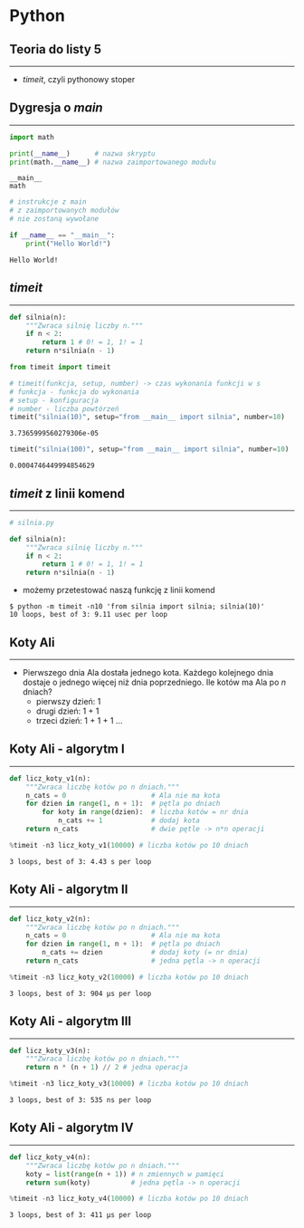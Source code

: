 

# Python
## Teoria do listy 5

---

* *timeit*, czyli pythonowy stoper

## Dygresja o *__main__*

---


```python
import math

print(__name__)      # nazwa skryptu
print(math.__name__) # nazwa zaimportowanego modułu
```

    __main__
    math



```python
# instrukcje z main
# z zaimportowanych modułów
# nie zostaną wywołane

if __name__ == "__main__":
    print("Hello World!")
```

    Hello World!


## *timeit*

---


```python
def silnia(n):
    """Zwraca silnię liczby n."""
    if n < 2:
        return 1 # 0! = 1, 1! = 1
    return n*silnia(n - 1)
```


```python
from timeit import timeit

# timeit(funkcja, setup, number) -> czas wykonania funkcji w s
# funkcja - funkcja do wykonania
# setup - konfiguracja
# number - liczba powtórzeń
timeit("silnia(10)", setup="from __main__ import silnia", number=10)
```




    3.7365999560279306e-05




```python
timeit("silnia(100)", setup="from __main__ import silnia", number=10)
```




    0.0004746449994854629



## *timeit* z linii komend

---

```py
# silnia.py

def silnia(n):
    """Zwraca silnię liczby n."""
    if n < 2:
        return 1 # 0! = 1, 1! = 1
    return n*silnia(n - 1)
```

* możemy przetestować naszą funkcję z linii komend

```
$ python -m timeit -n10 'from silnia import silnia; silnia(10)'
10 loops, best of 3: 9.11 usec per loop
```


## Koty Ali

---

* Pierwszego dnia Ala dostała jednego kota. Każdego kolejnego dnia dostaje o jednego więcej niż dnia poprzedniego. Ile kotów ma Ala po *n* dniach?
    * pierwszy dzień: 1
    * drugi dzień: 1 + 1
    * trzeci dzień: 1 + 1 + 1
    ...

## Koty Ali - algorytm I

---


```python
def licz_koty_v1(n):
    """Zwraca liczbę kotów po n dniach."""
    n_cats = 0                     # Ala nie ma kota
    for dzien in range(1, n + 1):  # pętla po dniach
        for koty in range(dzien):  # liczba kotów = nr dnia
            n_cats += 1            # dodaj kota
    return n_cats                  # dwie pętle -> n*n operacji
```


```python
%timeit -n3 licz_koty_v1(10000) # liczba kotów po 10 dniach
```

    3 loops, best of 3: 4.43 s per loop


## Koty Ali - algorytm II

---


```python
def licz_koty_v2(n):
    """Zwraca liczbę kotów po n dniach."""
    n_cats = 0                     # Ala nie ma kota
    for dzien in range(1, n + 1):  # pętla po dniach
        n_cats += dzien            # dodaj koty (= nr dnia)
    return n_cats                  # jedna pętla -> n operacji
```


```python
%timeit -n3 licz_koty_v2(10000) # liczba kotów po 10 dniach
```

    3 loops, best of 3: 904 µs per loop


## Koty Ali - algorytm III

---


```python
def licz_koty_v3(n):
    """Zwraca liczbę kotów po n dniach."""
    return n * (n + 1) // 2 # jedna operacja
```


```python
%timeit -n3 licz_koty_v3(10000) # liczba kotów po 10 dniach
```

    3 loops, best of 3: 535 ns per loop


## Koty Ali - algorytm IV

---


```python
def licz_koty_v4(n):
    """Zwraca liczbę kotów po n dniach."""
    koty = list(range(n + 1)) # n zmiennych w pamięci
    return sum(koty)          # jedna pętla -> n operacji
```


```python
%timeit -n3 licz_koty_v4(10000) # liczba kotów po 10 dniach
```

    3 loops, best of 3: 411 µs per loop





